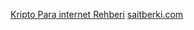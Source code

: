 <a href="https://www.saitberki.com/">Kripto Para internet Rehberi</a>
<a href="https://www.saitberki.com/">saitberki.com</a>
